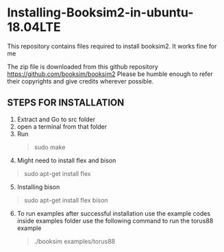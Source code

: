 # Installing-Booksim2-in-ubuntu-18.04LTE
This repository contains files required to install booksim2. It works fine for me

The zip file is downloaded from this github repository
https://github.com/booksim/booksim2
Please be humble enough to refer their copyrights and give credits wherever possible.

STEPS FOR INSTALLATION
-----------------------
1. Extract and Go to src folder
2. open a terminal from that folder
3. Run
    > sudo make
4. Might need to install flex and bison
  > sudo apt-get install flex
5. Installing bison
  > sudo apt-get install flex bison
6. To run examples after successful installation use the example codes inside examples folder
    use the following command to run the torus88 example
    > ./booksim examples/torus88

